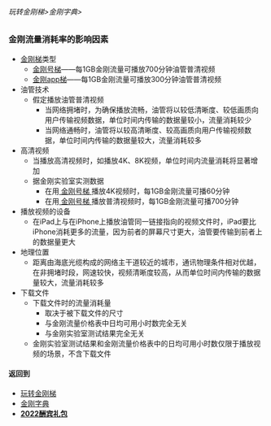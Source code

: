 ###### 玩转金刚梯>金刚字典>
### 金刚流量消耗率的影响因素
- [金刚梯](https://github.com/a2zitpro/web/blob/master/LadderFree/kkDictionary/KKLadder.md)类型
  - [金刚号梯](https://github.com/a2zitpro/web/blob/master/LadderFree/kkDictionary/KKLadderKKID.md)——每1GB金刚流量可播放700分钟油管普清视频
  - [金刚app梯](https://github.com/a2zitpro/web/blob/master/LadderFree/kkDictionary/KKLadderAPP.md)——每1GB金刚流量可播放300分钟油管普清视频
- 油管技术
  - 假定播放油管普清视频
    - 当网络拥堵时，为确保播放流畅，油管将以较低清晰度、较低画质向用户传输视频数据，单位时间内传输的数据量较小，流量消耗较少
    - 当网络通畅时，油管将以较高清晰度、较高画质向用户传输视频数据，单位时间内传输的数据量较大，流量消耗较多
- 高清视频
  - 当播放高清视频时，如播放4K、8K视频，单位时间内流量消耗将显著增加
  - 据金刚实验室实测数据
    - 在用[ 金刚号梯 ](https://github.com/a2zitpro/web/blob/master/LadderFree/kkDictionary/KKLadderKKID.md)播放4K视频时，每1GB金刚流量可播60分钟
    - 在用[ 金刚号梯 ](https://github.com/a2zitpro/web/blob/master/LadderFree/kkDictionary/KKLadderKKID.md)播放普清视频时，每1GB金刚流量可播700分钟
- 播放视频的设备
  - 在iPad上与在iPhone上播放油管同一链接指向的视频文件时，iPad要比iPhone消耗更多的流量，因为前者的屏幕尺寸更大，油管要传输到前者上的数据量更大
- 地理位置
  - 距离由海底光缆构成的网络主干道较近的城市，通讯物理条件相对优越，在非拥堵时段，网速较快，视频清晰度较高，从而单位时间内传输的数据量较大，流量消耗较多
- 下载文件
  - 下载文件时的流量消耗量
    - 取决于被下载文件的尺寸
    - 与金刚流量价格表中日均可用小时数完全无关
    - 与金刚实验室测试结果完全无关
  - 金刚实验室测试结果和金刚流量价格表中的日均可用小时数仅限于播放视频的场景，不含下载文件
      

#### 返回到
- [玩转金刚梯](https://github.com/a2zitpro/web/blob/master/LadderFree/A.md)
- [金刚字典](https://github.com/a2zitpro/web/blob/master/LadderFree/kkDictionary/KKDictionary.md)
- [<strong>2022酬宾礼包](https://github.com/a2zitpro/web/blob/master/LadderFree/kkDictionary/Price/2022-1Forkkapp.md)

